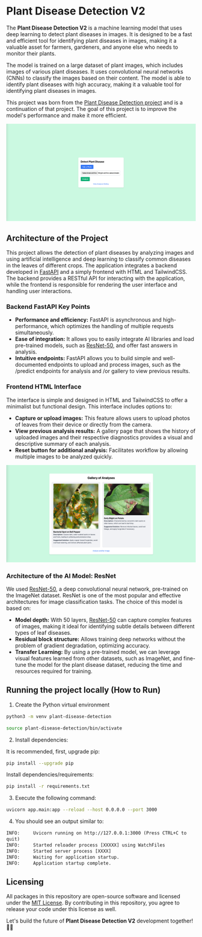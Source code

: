 # Plant Disease Detection V2

The **Plant Disease Detection V2** is a machine learning model that uses deep learning to detect plant diseases in images. It is designed to be a fast and efficient tool for identifying plant diseases in images, making it a valuable asset for farmers, gardeners, and anyone else who needs to monitor their plants.

The model is trained on a large dataset of plant images, which includes images of various plant diseases. It uses convolutional neural networks (CNNs) to classify the images based on their content. The model is able to identify plant diseases with high accuracy, making it a valuable tool for identifying plant diseases in images.

This project was born from the [Plant Disease Detection project](https://github.com/joakimvivas/plant-disease-detector) and is a continuation of that project. The goal of this project is to improve the model's performance and make it more efficient.

![Plants Diseas Home](Plants-Disease-Home.png)

## Architecture of the Project

This project allows the detection of plant diseases by analyzing images and using artificial intelligence and deep learning to classify common diseases in the leaves of different crops. The application integrates a backend developed in [FastAPI](https://fastapi.tiangolo.com/) and a simply frontend with HTML and TailwindCSS. The backend provides a RESTful API for interacting with the application, while the frontend is responsible for rendering the user interface and handling user interactions.

### Backend FastAPI Key Points

- **Performance and efficiency:** FastAPI is asynchronous and high-performance, which optimizes the handling of multiple requests simultaneously.
- **Ease of integration:** It allows you to easily integrate AI libraries and load pre-trained models, such as [ResNet-50](https://huggingface.co/microsoft/resnet-50), and offer fast answers in analysis.
- **Intuitive endpoints:** FastAPI allows you to build simple and well-documented endpoints to upload and process images, such as the /predict endpoints for analysis and /or gallery to view previous results.

### Frontend HTML Interface

The interface is simple and designed in HTML and TailwindCSS to offer a minimalist but functional design. This interface includes options to:

- **Capture or upload images:** This feature allows users to upload photos of leaves from their device or directly from the camera.
- **View previous analysis results:** A gallery page that shows the history of uploaded images and their respective diagnostics provides a visual and descriptive summary of each analysis.
- **Reset button for additional analysis:** Facilitates workflow by allowing multiple images to be analyzed quickly.

![Plants Diseas Home](Plants-Disease-Gallery.png)

### Architecture of the AI Model: ResNet

We used [ResNet-50](https://huggingface.co/microsoft/resnet-50), a deep convolutional neural network, pre-trained on the ImageNet dataset. ResNet is one of the most popular and effective architectures for image classification tasks. The choice of this model is based on:

- **Model depth:** With 50 layers, [ResNet-50](https://huggingface.co/microsoft/resnet-50) can capture complex features of images, making it ideal for identifying subtle details between different types of leaf diseases.
- **Residual block structure:** Allows training deep networks without the problem of gradient degradation, optimizing accuracy.
- **Transfer Learning:** By using a pre-trained model, we can leverage visual features learned from other datasets, such as ImageNet, and fine-tune the model for the plant disease dataset, reducing the time and resources required for training.

## Running the project locally (How to Run)

1. Create the Python virtual environment

```sh
python3 -m venv plant-disease-detection
```

```sh
source plant-disease-detection/bin/activate
```

2. Install dependencies:

It is recommended, first, upgrade pip:
```sh
pip install --upgrade pip
```

Install dependencies/requirements:
```sh
pip install -r requirements.txt
```

3. Execute the following command:

```sh
uvicorn app.main:app --reload --host 0.0.0.0 --port 3000
```

4. You should see an output similar to:

```
INFO:     Uvicorn running on http://127.0.0.1:3000 (Press CTRL+C to quit)
INFO:     Started reloader process [XXXXX] using WatchFiles
INFO:     Started server process [XXXX]
INFO:     Waiting for application startup.
INFO:     Application startup complete.
```

## Licensing

All packages in this repository are open-source software and licensed under the [MIT License](https://github.com/joakimvivas/marco-bot/blob/main/LICENSE). By contributing in this repository, you agree to release your code under this license as well.

Let's build the future of **Plant Disease Detection V2** development together! 🤖🚀